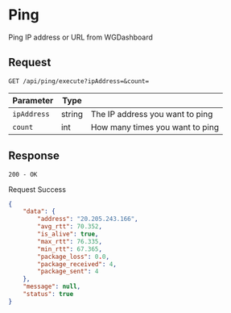# Ping

Ping IP address or URL from WGDashboard

## Request

`GET /api/ping/execute?ipAddress=&count=`

| Parameter   | Type   |                                 |
|-------------|--------|---------------------------------|
| `ipAddress` | string | The IP address you want to ping |
| `count`     | int    | How many times you want to ping |

## Response

`200 - OK`

<note>Request Success</note>

```json
{
	"data": {
		"address": "20.205.243.166",
		"avg_rtt": 70.352,
		"is_alive": true,
		"max_rtt": 76.335,
		"min_rtt": 67.365,
		"package_loss": 0.0,
		"package_received": 4,
		"package_sent": 4
	},
	"message": null,
	"status": true
}
```